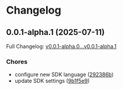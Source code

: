 # Changelog

## 0.0.1-alpha.1 (2025-07-11)

Full Changelog: [v0.0.1-alpha.0...v0.0.1-alpha.1](https://github.com/Jaiaggarwaaaaal/s/compare/v0.0.1-alpha.0...v0.0.1-alpha.1)

### Chores

* configure new SDK language ([292386b](https://github.com/Jaiaggarwaaaaal/s/commit/292386b455ae29bebfdf1f891ccc43c1822e5d32))
* update SDK settings ([9b1f5e9](https://github.com/Jaiaggarwaaaaal/s/commit/9b1f5e92883c8846917e783fd33ea47242930a5c))
